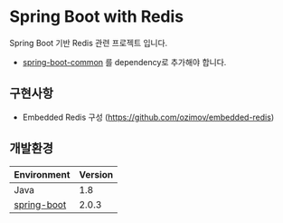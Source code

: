 # Spring Boot with Redis
Spring Boot 기반 Redis 관련 프로젝트 입니다.
- [spring-boot-common](https://github.com/joyoungc/spring-boot-sample-project/tree/master/spring-boot-common) 를 dependency로 추가해야 합니다.

## 구현사항
- Embedded Redis 구성 (https://github.com/ozimov/embedded-redis)

## 개발환경
| Environment |  Version |
| ----- | ----- |
| Java | 1.8 |
| [spring-boot](https://github.com/spring-projects/spring-boot) | 2.0.3 |